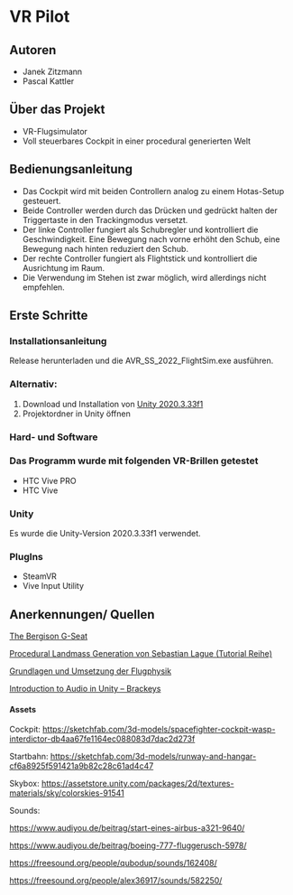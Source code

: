 # VR Pilot
## Autoren
- Janek Zitzmann
- Pascal Kattler
## Über das Projekt
- VR-Flugsimulator
- Voll steuerbares Cockpit in einer procedural generierten Welt

## Bedienungsanleitung
- Das Cockpit wird mit beiden Controllern analog zu einem Hotas-Setup gesteuert.
- Beide Controller werden durch das Drücken und gedrückt halten der Triggertaste in den Trackingmodus versetzt.
- Der linke Controller fungiert als Schubregler und kontrolliert die Geschwindigkeit. Eine Bewegung nach vorne erhöht den Schub, eine Bewegung nach hinten reduziert den Schub.
- Der rechte Controller fungiert als Flightstick und kontrolliert die Ausrichtung im Raum.
- Die Verwendung im Stehen ist zwar möglich, wird allerdings nicht empfehlen.

## Erste Schritte
### Installationsanleitung
Release herunterladen und die AVR_SS_2022_FlightSim.exe ausführen.
### Alternativ:
1. Download und Installation von [Unity 2020.3.33f1](https://unity3d.com/get-unity/download/archive)
2. Projektordner in Unity öffnen


### Hard- und Software
### Das Programm wurde mit folgenden VR-Brillen getestet
- HTC Vive PRO
- HTC Vive
### Unity
Es wurde die Unity-Version 2020.3.33f1 verwendet.

### PlugIns
- SteamVR
- Vive Input Utility

## Anerkennungen/ Quellen
[The Bergison G-Seat](https://www.youtube.com/watch?v=PzwfRqSbLzo)

[Procedural Landmass Generation von Sebastian Lague (Tutorial Reihe)](https://www.youtube.com/watch?v=wbpMiKiSKm8)

[Grundlagen und Umsetzung der Flugphysik](https://github.com/melowntech/VtsJetFighter)
 
[Introduction to Audio in Unity – Brackeys](https://www.youtube.com/watch?v=6OT43pvUyfY&t=630s&ab_channel=Brackeys)

#### Assets
Cockpit: https://sketchfab.com/3d-models/spacefighter-cockpit-wasp-interdictor-db4aa67fe1164ec088083d7dac2d273f

Startbahn: https://sketchfab.com/3d-models/runway-and-hangar-cf6a8925f591421a9b82c28c61ad4c47

Skybox: https://assetstore.unity.com/packages/2d/textures-materials/sky/colorskies-91541

Sounds:

https://www.audiyou.de/beitrag/start-eines-airbus-a321-9640/

https://www.audiyou.de/beitrag/boeing-777-fluggerusch-5978/

https://freesound.org/people/qubodup/sounds/162408/

https://freesound.org/people/alex36917/sounds/582250/


